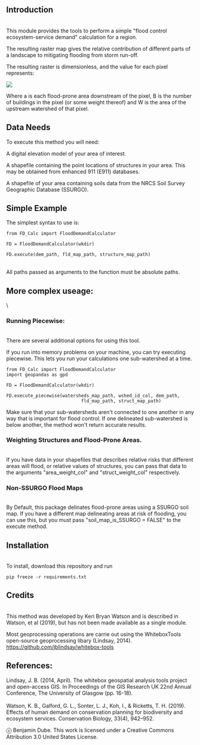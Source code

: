 ## Introduction
\
This module provides the tools to perform a simple "flood control ecosystem-service demand" calculation for a region. 

The resulting raster map gives the relative contribution of different parts of a landscape to mitigating flooding from storm run-off. 

The resulting raster is dimensionless, and the value for each pixel represents:

<img src="https://render.githubusercontent.com/render/math?math=\[ \sum_{a=1}^{n} B_a / W_a \]">

Where a is each flood-prone area downstream of the pixel, B is the number of buildings in the pixel (or some weight thereof) and W is the area of the upstream watershed of that pixel.  




## Data Needs  

To execute this method you will need:

A digital elevation model of your area of interest.

A shapefile containing the point locations of structures in your area. This may be obtained from enhanced 911 (E911) databases.

A shapefile of your area containing soils data from the NRCS Soil Survey Geographic Database (SSURGO).  




## Simple Example

The simplest syntax to use is:  
```
from FD_Calc import FloodDemandCalculator

FD = FloodDemandCalculator(wkdir)

FD.execute(dem_path, fld_map_path, structure_map_path)  
```

\
All paths passed as arguments to the function must be absolute paths.


## More complex useage:
\
### Running Piecewise:
\
There are several additional options for using this tool.

If you run into memory problems on your machine, you can try executing piecewise.
This lets you run your calculations one sub-watershed at a time. 
```
from FD_Calc import FloodDemandCalculator
import geopandas as gpd 

FD = FloodDemandCalculator(wkdir)

FD.execute_piecewise(watersheds_map_path, wshed_id_col, dem_path, 
                            fld_map_path, struct_map_path)
```
Make sure that your sub-watersheds aren't connected to one another in any way that is important for flood control. 
If one delineated sub-watershed is below another, the method won't return accurate results.

### Weighting Structures and Flood-Prone Areas.
\
If you have data in your shapefiles that describes relative risks that different areas will flood, or relative values of structures, you can pass that data to the arguments "area_weight_col" and "struct_weight_col" respectively.


### Non-SSURGO Flood Maps
\
By Default, this package delinates flood-prone areas using a SSURGO soil map. 
If you have a different map delineating areas at risk of flooding, you can use this, but you must pass "soil_map_is_SSURGO = FALSE" to the execute method.


## Installation
\
To install, download this repository and run  

```pip freeze -r requirements.txt ```

## Credits
\
This method was developed by Keri Bryan Watson and is described in Watson, et al (2019), but has not been made available as a single module.  

Most geoprocessing operations are carrie out using the WhiteboxTools open-source geoprocessing libary (Lindsay, 2014). https://github.com/jblindsay/whitebox-tools








## References:
Lindsay, J. B. (2014, April). The whitebox geospatial analysis tools project and open-access GIS. In Proceedings of the GIS Research UK 22nd Annual Conference, The University of Glasgow (pp. 16-18).  
\
Watson, K. B., Galford, G. L., Sonter, L. J., Koh, I., & Ricketts, T. H. (2019). Effects of human demand on conservation planning for biodiversity and ecosystem services. Conservation Biology, 33(4), 942–952.  








ⓒ Benjamin Dube.
This work is licensed under a Creative Commons Attribution 3.0 United States License.  


